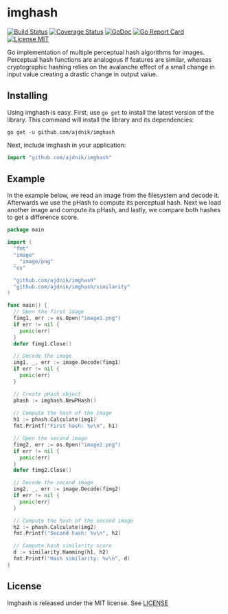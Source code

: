 # imghash

[![Build Status](https://github.com/ajdnik/imghash/workflows/tests-and-coverage/badge.svg "GitHub Actions status")](https://github.com/ajdnik/imghash/actions?query=workflow%3Atests-and-coverage)
[![Coverage Status](https://coveralls.io/repos/github/ajdnik/imghash/badge.svg?branch=master)](https://coveralls.io/github/ajdnik/imghash?branch=master)
[![GoDoc](https://godoc.org/github.com/ajdnik/imghash?status.svg "GoDoc")](https://godoc.org/github.com/ajdnik/imghash)
[![Go Report Card](https://goreportcard.com/badge/github.com/ajdnik/imghash)](https://goreportcard.com/report/github.com/ajdnik/imghash)
[![License MIT](https://img.shields.io/badge/license-MIT-lightgrey.svg)](https://github.com/ajdnik/imghash/blob/master/LICENSE)

Go implementation of multiple perceptual hash algorithms for images. Perceptual hash functions are analogous if features are similar, whereas cryptographic hashing relies on the avalanche effect of a small change in input value creating a drastic change in output value. 

## Installing

Using imghash is easy. First, use `go get` to install the latest version
of the library. This command will install the library and its dependencies:

    go get -u github.com/ajdnik/imghash

Next, include imghash in your application:

```go
import "github.com/ajdnik/imghash"
```

## Example

In the example below, we read an image from the filesystem and decode it. Afterwards we use the pHash to compute its perceptual hash. Next we load another image and compute its pHash, and lastly, we compare both hashes to get a difference score.

```go
package main

import (
  "fmt"
  "image"
  _ "image/png"
  "os"

  "github.com/ajdnik/imghash"
  "github.com/ajdnik/imghash/similarity"
)

func main() {
  // Open the first image
  fimg1, err := os.Open("image1.png")
  if err != nil {
    panic(err)
  }
  defer fimg1.Close()

  // Decode the image
  img1, _, err := image.Decode(fimg1)
  if err != nil {
    panic(err)
  }

  // Create pHash object
  phash := imghash.NewPHash()
  
  // Compute the hash of the image
  h1 := phash.Calculate(img1)
  fmt.Printf("First hash: %v\n", h1)

  // Open the second image
  fimg2, err := os.Open("image2.png")
  if err != nil {
    panic(err)
  }
  defer fimg2.Close()

  // Decode the second image
  img2, _, err := image.Decode(fimg2)
  if err != nil {
    panic(err)
  }

  // Compute the hash of the second image
  h2 := phash.Calculate(img2)
  fmt.Printf("Second hash: %v\n", h2)

  // Compute hash similarity score
  d := similarity.Hamming(h1, h2)
  fmt.Printf("Hash similarity: %v\n", d)
}
```

## License

Imghash is released under the MIT license. See [LICENSE](https://github.com/ajdnik/imghash/blob/master/LICENSE)
